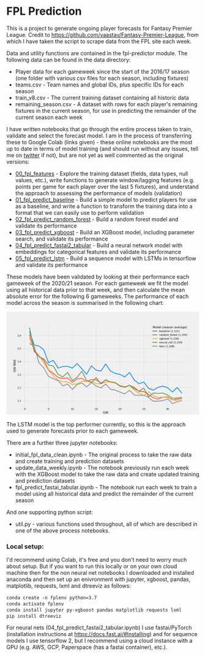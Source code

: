 # FPL Prediction
This is a project to generate ongoing player forecasts for Fantasy Premier League. Credit to https://github.com/vaastav/Fantasy-Premier-League, from which I have taken the script to scrape data from the FPL site each week.

Data and utility functions are contained in the fpl-predictor module. The following data can be found in the data directory:
+ Player data for each gameweek since the start of the 2016/17 season (one folder with various csv files for each season, including fixtures)
+ teams.csv - Team names and global IDs, plus specific IDs for each season
+ train_v8.csv - The current training dataset containing all historic data
+ remaining_season.csv - A dataset with rows for each player's remaining fixtures in the current season, for use in predicting the remainder of the current season each week

I have written notebooks that go through the entire process taken to train, validate and select the forecast model. I am in the process of transferring these to Google Colab (links given) - these online notebooks are the most up to date in terms of model training (and should run without any issues, tell me on [twitter](https://twitter.com/solpaul7) if not), but are not yet as well commented as the original versions:
+ [00_fpl_features](https://colab.research.google.com/drive/1xB8uQTJh8Q2geJXEieaz-KoOUPUqyslP?usp=sharing) - Explore the training dataset (fields, data types, null values, etc.), write functions to generate window/lagging features (e.g. points per game for each player over the last 5 fixtures), and understand the approach to assessing the performance of models (validation)
+ [01_fpl_predict_baseline](https://colab.research.google.com/drive/1v5aUlrodDsHsSjNOuJeTY9hPFPLQlwup?usp=sharing) - Build a simple model to predict players for use as a baseline, and write a function to transform the training data into a format that we can easily use to perform validation
+ [02_fpl_predict_random_forest](https://colab.research.google.com/drive/1KFx7qyIMui8hha66LD7-L7Cv0i0y-eBs?usp=sharing) - Build a random forest model and validate its performance
+ [03_fpl_predict_xgboost](https://colab.research.google.com/drive/1B7fYyLZ9KsWfz3yTdrubC5qug4QKpQs_?usp=sharing) - Build an XGBoost model, including parameter search, and validate its performance
+ [04_fpl_predict_fastai2_tabular](https://colab.research.google.com/drive/1Rm5h-4fLInSOb_7wlXdR2krfSIXPGjvO?usp=sharing) - Build a neural network model with embeddings for categorical features and validate its performance
+ [05_fpl_predict_lstm](https://colab.research.google.com/drive/1Z46MeQt9PSkAgZcIFgOuX3S1xBlUHD1v?usp=sharing) - Build a sequence model with LSTMs in tensorflow and validate its performance

These models have been validated by looking at their performance each gameweek of the 2020/21 season. For each gameweek we fit the model using all historical data prior to that week, and then calculate the mean absolute error for the following 6 gameweeks. The performance of each model across the season is summarised in the following chart:

![comparison chart](charts/comparison_chart.png)

The LSTM model is the top performer currently, so this is the approach used to generate forecasts prior to each gameweek.

There are a further three jupyter notebooks:
+ initial_fpl_data_clean.ipynb - The original process to take the raw data and create training and prediction datasets
+ update_data_weekly.ipynb - The notebook previously run each week with the XGBoost model to take the raw data and create updated training and prediction datasets
+ fpl_predict_fastai_tabular.ipynb - The notebook run each week to train a model using all historical data and predict the remainder of the current season

And one supporting python script:
+ util.py - various functions used throughout, all of which are described in one of the above process notebooks.

### Local setup:

I'd recommend using Colab, it's free and you don't need to worry much about setup. But if you want to run this locally or on your own cloud machine then for the non neural net notebooks I downloaded and installed anaconda and then set up an enivronment with jupyter, xgboost, pandas, matplotlib, requests, lxml and dtreeviz as follows:

```
conda create -n fplenv python=3.7
conda activate fplenv
conda install jupyter py-xgboost pandas matplotlib requests lxml
pip install dtreeviz
```

For neural nets (04_fpl_predict_fastai2_tabular.ipynb) I use fastai/PyTorch (installation instructions at https://docs.fast.ai/#Installing) and for sequence models I use tensorflow 2, but I recommend using a cloud instance with a GPU (e.g. AWS, GCP, Paperspace (has a fastai container), etc.).
